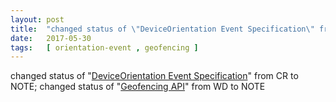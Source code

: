 ```yaml
---
layout: post
title:  "changed status of \"DeviceOrientation Event Specification\" from CR to NOTE; changed status of \"Geofencing API\" from WD to NOTE"
date:   2017-05-30
tags:   [ orientation-event , geofencing ]
---
```


changed status of "[DeviceOrientation Event Specification](/spec/orientation-event)" from CR to NOTE; changed status of "[Geofencing API](/spec/geofencing)" from WD to NOTE

